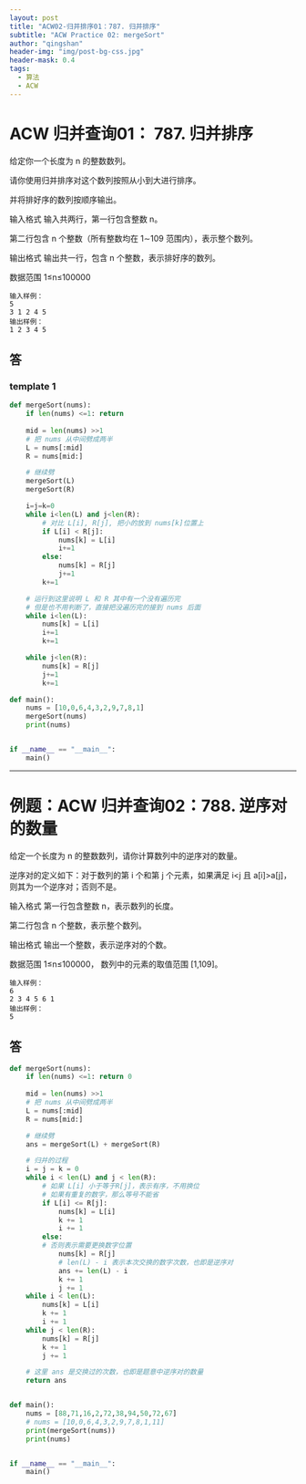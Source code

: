 ```yaml
---
layout: post
title: "ACW02-归并排序01：787. 归并排序"
subtitle: "ACW Practice 02: mergeSort"
author: "qingshan"
header-img: "img/post-bg-css.jpg"
header-mask: 0.4
tags:
  - 算法
  - ACW
---
```


# ACW 归并查询01： 787. 归并排序

给定你一个长度为 n 的整数数列。

请你使用归并排序对这个数列按照从小到大进行排序。

并将排好序的数列按顺序输出。

输入格式
输入共两行，第一行包含整数 n。

第二行包含 n 个整数（所有整数均在 1∼109 范围内），表示整个数列。

输出格式
输出共一行，包含 n 个整数，表示排好序的数列。

数据范围
1≤n≤100000
```
输入样例：
5
3 1 2 4 5
输出样例：
1 2 3 4 5
```

## 答

### template 1
```python
def mergeSort(nums):
    if len(nums) <=1: return
    
    mid = len(nums) >>1
    # 把 nums 从中间劈成两半
    L = nums[:mid]
    R = nums[mid:]

    # 继续劈
    mergeSort(L)
    mergeSort(R)

    i=j=k=0
    while i<len(L) and j<len(R):
        # 对比 L[i], R[j], 把小的放到 nums[k]位置上
        if L[i] < R[j]:
            nums[k] = L[i]
            i+=1
        else:
            nums[k] = R[j]
            j+=1
        k+=1

    # 运行到这里说明 L 和 R 其中有一个没有遍历完
    # 但是也不用判断了，直接把没遍历完的接到 nums 后面
    while i<len(L):
        nums[k] = L[i]
        i+=1
        k+=1

    while j<len(R):
        nums[k] = R[j]
        j+=1
        k+=1

def main():
    nums = [10,0,6,4,3,2,9,7,8,1]
    mergeSort(nums)
    print(nums)


if __name__ == "__main__":
    main()

```

----------

# 例题：ACW 归并查询02：788. 逆序对的数量

给定一个长度为 n 的整数数列，请你计算数列中的逆序对的数量。

逆序对的定义如下：对于数列的第 i 个和第 j 个元素，如果满足 i<j 且 a[i]>a[j]，则其为一个逆序对；否则不是。

输入格式
第一行包含整数 n，表示数列的长度。

第二行包含 n 个整数，表示整个数列。

输出格式
输出一个整数，表示逆序对的个数。

数据范围
1≤n≤100000，
数列中的元素的取值范围 [1,109]。
```
输入样例：
6
2 3 4 5 6 1
输出样例：
5
```

## 答

```python
def mergeSort(nums):
    if len(nums) <=1: return 0
    
    mid = len(nums) >>1
    # 把 nums 从中间劈成两半
    L = nums[:mid]
    R = nums[mid:]

    # 继续劈
    ans = mergeSort(L) + mergeSort(R)

    # 归并的过程
    i = j = k = 0
    while i < len(L) and j < len(R):
        # 如果 L[i] 小于等于R[j]，表示有序，不用换位
        # 如果有重复的数字，那么等号不能省
        if L[i] <= R[j]:
            nums[k] = L[i]
            k += 1
            i += 1
        else:
        # 否则表示需要更换数字位置
            nums[k] = R[j]
            # len(L) - i 表示本次交换的数字次数，也即是逆序对
            ans += len(L) - i
            k += 1
            j += 1
    while i < len(L):
        nums[k] = L[i]
        k += 1
        i += 1
    while j < len(R):
        nums[k] = R[j]
        k += 1
        j += 1

    # 这里 ans 是交换过的次数，也即是题意中逆序对的数量
    return ans


def main():
    nums = [88,71,16,2,72,38,94,50,72,67]
    # nums = [10,0,6,4,3,2,9,7,8,1,11]
    print(mergeSort(nums))
    print(nums)


if __name__ == "__main__":
    main()


```